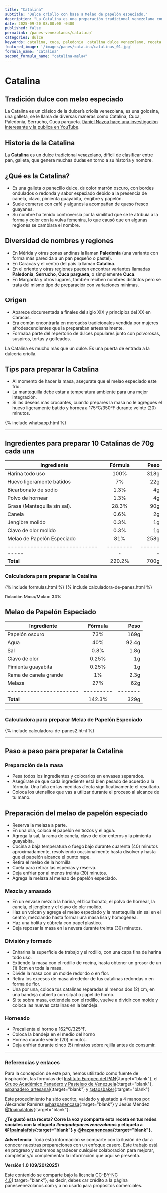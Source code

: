 ```yaml
---
title: "Catalina"
subtitle: "Dulce criollo con base a Melao de papelón especiado."
description: "La Catalina es una preparación tradicional venezolana conocida también como Cuca, Paledonia, Serrucho o Cuca pargueta."
date: 2025-09-20 08:00:00 -0400
published: false
permalink: /panes-venezolanos/catalina/
categories: dulce
keywords: catalina, cuca, paledonia, catalina dulce venezolano, receta de catalina, receta catalina
featured_image: '/images/panes/catalina/catalinas_01.jpg'
formula_name: "catalina"
second_formula_name: "catalina-melao"
---
```


# Catalina

## Tradición dulce con melao especiado

La Catalina es un clásico de la dulcería criolla venezolana, es una golosina, una galleta, se le llama de diversas maneras como Catalina, Cuca, Paledonia, Serrucho, Cuca pargueta. [Daniel Nazoa hace una investigación interesante y la publica en YouTube](https://www.youtube.com/watch?v=cxGUgiAxQZk).

## Historia de la Catalina

La **Catalina** es un dulce tradicional venezolano, difícil de clasificar entre pan, galleta, que genera muchas dudas en torno a su historia y nombre.

## ¿Qué es la Catalina?

* Es una galleta o panecillo dulce, de color marrón oscuro, con bordes ondulados o redonda y sabor especiado debido a la presencia de canela, clavo, pimienta guayabita, jengibre y papelón.
* Suele comerse con café y algunos la acompañan de queso fresco guayanes.
* Su nombre ha tenido controversia por la similitud que se le atribuía a la forma y color con la vulva femenina, lo que causó que en algunas regiones se cambiara el nombre.

## Diversidad de nombres y regiones

* En Mérida y otras zonas andinas la llaman **Paledonia** (una variante con forma más parecida a un pan pequeño o pastel).
* En Caracas y el centro del país la llaman **Catalina**.
* En el oriente y otras regiones pueden encontrar variantes llamadas **Paledonia**, **Serrucho**, **Cuca pargueta**, o simplemente **Cuca**.
* En Margarita y otros lugares, también reciben nombres distintos pero se trata del mismo tipo de preparación con variaciones mínimas.

## Origen

* Aparece documentada a finales del siglo XIX y principios del XX en Caracas.
* Era común encontrarla en mercados tradicionales vendida por mujeres afrodescendientes que la preparaban artesanalmente.
* Formaba parte del repertorio de dulces populares junto con polvorosas, suspiros, tortas y golfeados.

La Catalina es mucho más que un dulce. Es una puerta de entrada a la dulcería criolla.

## Tips para preparar la Catalina

- Al momento de hacer la masa, asegurate que el melao especiado este frío.  
- La mantequilla  debe estar a temperatura ambiente para una mejor integración.
- Si las deseas más crocantes, cuando prepares la masa no le agregues el huevo ligeramente batido y hornea a 175ºC/350ºF durante veinte (20) minutos.

{% include whatsapp.html %}

---

## Ingredientes para preparar 10 Catalinas de 70g cada una

| Ingrediente                     | Fórmula | Peso  |
|---------------------------------|:-------:|------:|
| Harina todo uso                 |  100%   |  318g |
| Huevo ligeramente batidos       |    7%   |   22g |
| Bicarbonato de sodio            |  1.3%   |    4g |
| Polvo de hornear                |  1.3%   |    4g |
| Grasa (Mantequilla sin sal).    | 28.3%   |   90g |
| Canela                          |   0.6%  |    2g |
| Jengibre molido                 |  0.3%   |    1g |
| Clavo de olor molido            |  0.3%   |    1g |
| Melao de Papelón Especiado      |   81%   |  258g |
|---------------------------------|---------|-------|
| **Total**                       |  220.2% |  700g |

### Calculadora para preparar la Catalina

{% include formulas.html %}
{% include calculadora-de-panes.html %}

Relación Masa/Melao: 33%

## Melao de Papelón Especiado

| Ingrediente          | Fórmula | Peso  |
|----------------------|:-------:|------:|
| Papelón oscuro       |   73%   |  169g |
| Agua                 |   40%   | 92.4g |
| Sal                  |  0.8%   |  1.8g |
| Clavo de olor        |  0.25%  |    1g |
| Pimienta guayabita   |  0.25%  |    1g |
| Rama de canela grande|    1%   |  2.3g |
| Melaza               |   27%   |   62g |
|----------------------|---------|-------|
| **Total**            | 142.3%  |  329g |

---

### Calculadora para preparar Melao de Papelón Especiado

{% include calculadora-de-panes2.html %}

---

## Paso a paso para preparar la Catalina

### Preparación de la masa

- Pesa todos los ingredientes y colocarlos en envases separados.
- Asegúrate de que cada ingrediente está bien pesado de acuerdo a la fórmula. Una falla en las medidas afecta significativamente el resultado.
- Coloca los utensilios que vas a utilizar durante el proceso al alcance de tu mano.

## Preparación del melao de papelón especiado
- Reserva la melaza a parte.
- En una olla, coloca el papelón en trozos y el agua.
- Agrega la sal, la rama de canela, clavo de olor enteros y la pimienta guayabita.
- Cocina a baja temperatura o fuego bajo durante cuarenta (40) minutos aproximadamente, revolviendo ocasionalmente hasta disolver y hasta que el papelón alcance el punto nape.
- Retira el melao de la hornilla 
- Cuela para retirar las especias y reserva.
- Deja enfriar por al menos treinta (30) minutos.
- Agrega la melaza al meleao de papelón especiado.

### Mezcla y amasado

- En un envase mezcla la harina, el bicarbonato, el polvo de hornear, la canela, el jengibre y el clavo de olor molido.
- Haz un volcan y agrega el melao especiado y la mantequilla sin sal en el centro, mezclando hasta formar una masa lisa y homogénea.
- Haz una bolita y cúbrela con papel plastico.
- Deja reposar la masa en la nevera durante treinta (30) minutos.

### División y formado

- Enharina la superficie de trabajo y el rodillo, con una capa fina de harina todo uso.
- Extiende la masa con el rodillo de cocina, hasta obtener un grosor de un (1) ßcm en toda la masa.
- Divide la masa con un molde redondo o en flor.
- Retira los excesos de masa alrededor de tus catalinas redondas o en forma de flor.
- Una por una, coloca tus catalinas separadas al menos dos (2) cm, en una bandeja cubierta con silpat o papel de horno.
- Si te sobra masa, extiendela con el rodillo, vuelve a dividir con molde y coloca las nuevas catalinas en la bandeja.

### Horneado

- Precalienta el horno a 162ºC/325ºF.
- Coloca la bandeja en el medio del horno
- Hornea durante veinte (20) minutos.
- Deja enfriar durante cinco (5) minutos sobre rejilla antes de consumir.

---

### Referencias y enlaces

Para la concepción de este pan, hemos utilizado como fuente de inspiración, las fórmulas del [Instituto Europeo del PAN]{:target="blank"}, el [Grupo Académico Panadero y Pastelero de Venezuela]{:target="blank"}, [@panadero_artesanal]{:target="blank"} y [@taosbaker]{:target="blank"}

Este procedimiento ha sido escrito, validado y ajustado a 4 manos por: Alexander Ramírez [@hazpanencasa]{:target="blank"} y Jesús Méndez [@1painalafois]{:target="blank"}.

**¿Te gustó esta receta? Corre la voz y comparte esta receta en tus redes sociales con la etiqueta _#mapadepanesvenezolanos_ y etiqueta a [@1painalafois]{:target="blank"} y [@hazpanencasa]{:target="blank"}.**

**Advertencia**: Toda esta información se comparte con la ilusión de dar a conocer nuestras preparaciones con un enfoque casero. Este trabajo está en progreso y sabremos agradecer cualquier colaboración para mejorar, completar y/o complementar la información que aquí se presenta.

__Versión 1.0 (09/20/2025)__

Este contenido se comparte bajo la licencia [CC-BY-NC 4.0](https://creativecommons.org/licenses/by-nc/4.0/deed.es){:target="blank"}, es decir, debes dar crédito a la página panesvenezolanos.com y a no usarlo para propósitos comerciales.

[@hazpanencasa]: https://www.instagram.com/hazpanencasa
[@1painalafois]: https://www.instagram.com/1painalafois
[@dunitasbakery]: https://www.instagram.com/dunitasbakery
[@farinaelievito]: https://www.instagram.com/farinaelievito
[@algosevaacocinar]: https://www.instagram.com/algosevaacocinar
[@luisagonzalezp]: https://www.instagram.com/luisagonzalezp
[Instituto Europeo del PAN]: https://escuelaiepan.com/
[Grupo Académico Panadero y Pastelero de Venezuela]: https://gappvzla.com/
[@panadero_artesanal]: http://www.instagram.com/panadero_artesanal
[@taosbaker]: http://www.instagram.com/taosbaker
[@elgatogolosoblog]: http://www.instagram.com/elgatogolosoblog
[@steconstance]: http://www.instagram.com/steconstance

